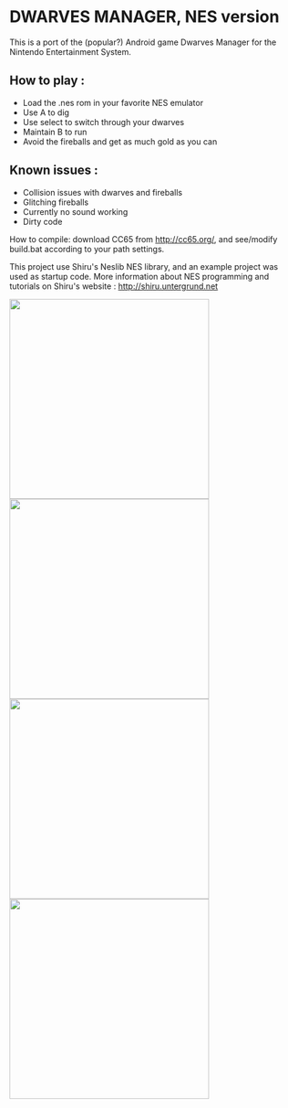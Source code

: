 
DWARVES MANAGER, NES version
============================

This is a port of the (popular?) Android game Dwarves Manager for the Nintendo Entertainment System.

How to play :
-------------
- Load the .nes rom in your favorite NES emulator
- Use A to dig
- Use select to switch through your dwarves
- Maintain B to run
- Avoid the fireballs and get as much gold as you can

Known issues :
--------------
- Collision issues with dwarves and fireballs
- Glitching fireballs
- Currently no sound working
- Dirty code

How to compile: download CC65 from http://cc65.org/, and see/modify build.bat according to your path settings.

This project use Shiru's Neslib NES library, and an example project was used as startup code.
More information about NES programming and tutorials on Shiru's website : http://shiru.untergrund.net

<a href="url"><img src="https://raw.github.com/Khopa/DwarvesManagerNES/master/dwn1.png" align="left" height="350"></a>
<a href="url"><img src="https://raw.github.com/Khopa/DwarvesManagerNES/master/dwn2.png" align="left" height="350"></a>
<a href="url"><img src="https://raw.github.com/Khopa/DwarvesManagerNES/master/dwn3.png" align="left" height="350"></a>
<a href="url"><img src="https://raw.github.com/Khopa/DwarvesManagerNES/master/dwn4.png" align="left" height="350"></a>
